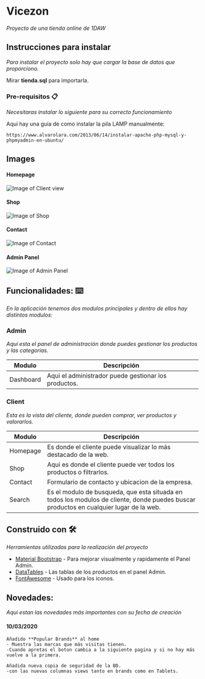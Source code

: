 # Vicezon

_Proyecto de una tienda online de 1DAW_

## Instrucciones para instalar

_Para instalar el proyecto solo hay que cargar la base de datos que proporciono._

Mirar **tienda.sql** para importarla.

### Pre-requisitos 📋

_Necesitaras instalar lo siguiente para su correcto funcionamiento_

Aqui hay una guia de como instalar la pila LAMP manualmente:
```
https://www.alvarolara.com/2013/06/14/instalar-apache-php-mysql-y-phpmyadmin-en-ubuntu/
```

## Images
#### Homepage
![Image of Client view](https://i.imgur.com/ytT7vZu.jpg)
#### Shop
![Image of Shop](https://i.imgur.com/YKTPp3i.png)
#### Contact
![Image of Contact](https://i.imgur.com/wrC01mc.png)
#### Admin Panel
![Image of Admin Panel](https://i.imgur.com/u2nB71P.png)

## Funcionalidades: ⌨️
_En la aplicación tenemos dos modulos principales y dentro de ellos hay distintos modulos:_

### Admin 

*Aquí esta el panel de administración donde puedes gestionar los productos y las categorias.*

| Modulo | Descripción |
| --- | --- |
| Dashboard | Aqui el administrador puede gestionar los productos. |

### Client 

*Esta es la vista del cliente, donde pueden comprar, ver productos y valorarlos.*
  
| Modulo | Descripción |
| --- | --- |
| Homepage | Es donde el cliente puede visualizar lo más destacado de la web. |
| Shop | Aqui es donde el cliente puede ver todos los productos o filtrarlos. |
| Contact | Formulario de contacto y ubicacion de la empresa. |
| Search | Es el modulo de busqueda, que esta situada en todos los modulos de cliente, donde puedes buscar productos en cualquier lugar de la web. |


## Construido con 🛠️

_Herramientas utilizadas para la realización del proyecto_

* [Material Bootstrap](https://mdbootstrap.com/) - Para mejorar visualmente y rapidamente el Panel Admin.
* [DataTables](https://datatables.net/) - Las tablas de los productos en el panel Admin.
* [FontAwesome](https://fontawesome.com/) - Usado para los iconos.

## Novedades:
_Aqui estan las novedades más importantes con su fecha de creación_

#### 10/03/2020
```
Añadido **Popular Brands** al home
- Muestra las marcas que más visitas tienen.
-Cuando apretas el boton cambia a la siguiente pagina y si no hay más vuelve a la primera.

Añadida nueva copia de seguridad de la BD.
-con las nuevas columnas views tanto en brands como en Tablets.
```

